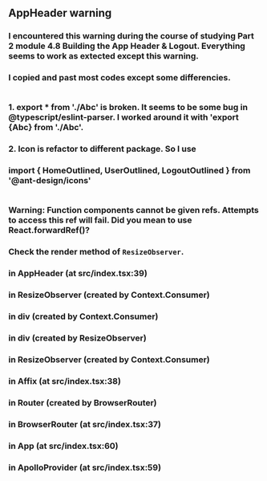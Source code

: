 ## AppHeader warning

### I encountered this warning during the course of studying Part 2 module 4.8 Building the App Header & Logout. Everything seems to work as extected except this warning.

### I copied and past most codes except some differencies.

#

### 1. export \* from './Abc' is broken. It seems to be some bug in @typescript/eslint-parser. I worked around it with 'export {Abc} from './Abc'.

### 2. Icon is refactor to different package. So I use

### import { HomeOutlined, UserOutlined, LogoutOutlined } from '@ant-design/icons'

#

### Warning: Function components cannot be given refs. Attempts to access this ref will fail. Did you mean to use React.forwardRef()?

### Check the render method of `ResizeObserver`.

### in AppHeader (at src/index.tsx:39)

### in ResizeObserver (created by Context.Consumer)

### in div (created by Context.Consumer)

### in div (created by ResizeObserver)

### in ResizeObserver (created by Context.Consumer)

### in Affix (at src/index.tsx:38)

### in Router (created by BrowserRouter)

### in BrowserRouter (at src/index.tsx:37)

### in App (at src/index.tsx:60)

### in ApolloProvider (at src/index.tsx:59)
